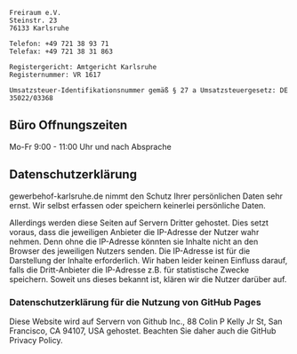 
```
Freiraum e.V.
Steinstr. 23
76133 Karlsruhe

Telefon: +49 721 38 93 71
Telefax: +49 721 38 31 863

Registergericht: Amtgericht Karlsruhe
Registernummer: VR 1617

Umsatzsteuer-Identifikationsnummer gemäß § 27 a Umsatzsteuergesetz: DE 35022/03368
```

## Büro Offnungszeiten

Mo-Fr 9:00 - 11:00 Uhr
und nach Absprache


## Datenschutzerklärung

gewerbehof-karlsruhe.de nimmt den Schutz Ihrer persönlichen Daten sehr ernst. Wir selbst erfassen oder speichern keinerlei persönliche Daten.

Allerdings werden diese Seiten auf Servern Dritter gehostet. Dies setzt voraus, dass die jeweiligen Anbieter die IP-Adresse der Nutzer wahr nehmen. Denn ohne die IP-Adresse könnten sie Inhalte nicht an den Browser des jeweiligen Nutzers senden. Die IP-Adresse ist für die Darstellung der Inhalte erforderlich. Wir haben leider keinen Einfluss darauf, falls die Dritt-Anbieter die IP-Adresse z.B. für statistische Zwecke speichern. Soweit uns dieses bekannt ist, klären wir die Nutzer darüber auf.

### Datenschutzerklärung für die Nutzung von GitHub Pages

Diese Website wird auf Servern von Github Inc., 88 Colin P Kelly Jr St, San Francisco, CA 94107, USA gehostet. Beachten Sie daher auch die GitHub Privacy Policy.
